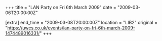 +++
title = "LAN Party on Fri 6th March 2009"
date = "2009-03-06T20:00:00Z"

[extra]
end_time = "2009-03-08T20:00:00Z"
location = "LIB2"
original = "https://uwcs.co.uk/events/lan-party-on-fri-6th-march-2009-1474489016331/"
+++



